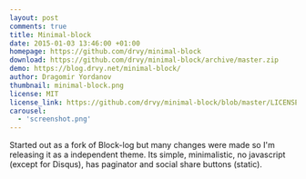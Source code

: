 ```yaml
---
layout: post
comments: true
title: Minimal-block
date: 2015-01-03 13:46:00 +01:00
homepage: https://github.com/drvy/minimal-block
download: https://github.com/drvy/minimal-block/archive/master.zip
demo: https://blog.drvy.net/minimal-block/
author: Dragomir Yordanov
thumbnail: minimal-block.png
license: MIT
license_link: https://github.com/drvy/minimal-block/blob/master/LICENSE.md
carousel:
  - 'screenshot.png'
---
```


Started out as a fork of Block-log but many changes were made so I'm releasing it as a independent theme. Its simple, minimalistic, no javascript (except for Disqus), has paginator and social share buttons (static).
